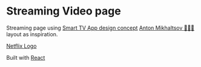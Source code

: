 # Streaming Video page

Streaming page using [Smart TV App design concept](https://dribbble.com/shots/15059256-Smart-TV-App-design-concept) [Anton Mikhaltsov 👨🏻‍🎨](https://dribbble.com/mikhaltsov23) layout as inspiration.

[Netflix Logo](https://brand.netflix.com/en/assets/)

Built with [React](https://reactjs.org/)
